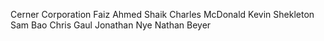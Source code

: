 Cerner Corporation
Faiz Ahmed Shaik
Charles McDonald
Kevin Shekleton
Sam Bao
Chris Gaul
Jonathan Nye
Nathan Beyer
